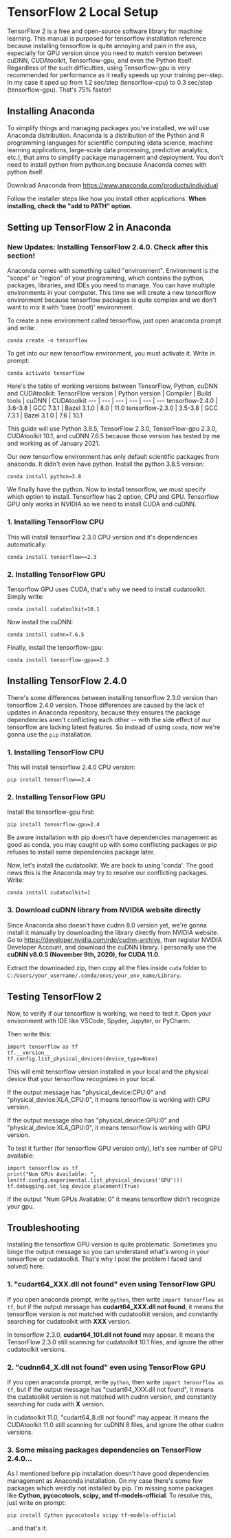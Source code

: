 # TensorFlow 2 Local Setup
TensorFlow 2 is a free and open-source software library for machine learning. This manual is purposed for tensorflow installation reference because installing tensorflow is quite annoying and pain in the ass, especially for GPU version since you need to match version between cuDNN, CUDAtoolkit, Tensorflow-gpu, and even the Python itself. Regardless of the such difficulties, using Tensorflow-gpu is very recommended for performance as it really speeds up your training per-step. In my case it sped up from 1.2 sec/step (tensorflow-cpu) to 0.3 sec/step (tensorflow-gpu). That's 75% faster!

## Installing Anaconda
To simplify things and managing packages you've installed, we will use Anaconda distribution. Anaconda is a distribution of the Python and R programming languages for scientific computing (data science, machine learning applications, large-scale data processing, predictive analytics, etc.), that aims to simplify package management and deployment. You don't need to install python from python.org because Anaconda comes with python itself.

Download Anaconda from https://www.anaconda.com/products/individual

Follow the installer steps like how you install other applications. **When installing,  check the "add to PATH" option.**

## Setting up TensorFlow 2 in Anaconda
### New Updates: Installing TensorFlow 2.4.0. Check after this section!
Anaconda comes with something called "environment". Environment is the "scope" or "region" of your programming, which contains the python, packages, libraries, and IDEs you need to manage. You can have multiple environments in your computer. This time we will create a new tensorflow environment because tensorflow packages is quite complex and we don't want to mix it with 'base (root)' environment.

To create a new environment called tensorflow, just open anaconda prompt and write:

    conda create -n tensorflow
To get into our new tensorflow environment, you must activate it. Write in prompt:

    conda activate tensorflow
Here's the table of working versions between TensorFlow, Python, cuDNN and CUDAtoolkit:
TensorFlow version | Python version	| Compiler | Build tools | cuDNN | CUDAtoolkit
 --- | --- | --- | --- | --- | ---
tensorflow-2.4.0 | 3.6-3.8 | GCC 7.3.1 | Bazel 3.1.0 | 8.0 | 11.0
tensorflow-2.3.0 | 3.5-3.8 | GCC 7.3.1 | Bazel 3.1.0 | 7.6 | 10.1

This guide will use Python 3.8.5, TensorFlow 2.3.0, TensorFlow-gpu 2.3.0, CUDAtoolkit 10.1, and cuDNN 7.6.5 because those version has tested by me and working as of January 2021.

Our new tensorflow environment has only default scientific packages from anaconda. It didn't even have python. Install the python 3.8.5 version:

    conda install python=3.8
We finally have the python. Now to install tensorflow, we must specify which option to install. Tensorflow has 2 option, CPU and GPU. Tensorflow GPU only works in NVIDIA so we need to install CUDA and cuDNN.

### 1. Installing TensorFlow CPU
This will install tensorflow 2.3.0 CPU version and it's dependencies automatically:

    conda install tensorflow==2.3
### 2. Installing TensorFlow GPU
Tensorflow GPU uses CUDA, that's why we need to install cudatoolkit. Simply write:

    conda install cudatoolkit=10.1
Now install the cuDNN:

    conda install cudnn=7.6.5
Finally, install the tensorflow-gpu:

    conda install tensorflow-gpu==2.3

## Installing TensorFlow 2.4.0
There's some differences between installing tensorflow 2.3.0 version than tensorflow 2.4.0 version. Those differences are caused by the lack of updates in Anaconda repository, because they ensures the package dependencies aren't conflicting each other -- with the side effect of our tensorflow are lacking latest features. So instead of using `conda`, now we're gonna use the `pip` installation.
### 1. Installing TensorFlow CPU
This will install tensorflow 2.4.0 CPU version:

    pip install tensorflow==2.4
### 2. Installing TensorFlow GPU
Install the tensorflow-gpu first:

    pip install tensorflow-gpu=2.4
Be aware installation with pip doesn't have dependencies management as good as conda, you may caught up with some conflicting packages or pip refuses to install some dependencies package later.

Now, let's install the cudatoolkit. We are back to using 'conda'. The good news this is the Anaconda may try to resolve our conflicting packages. Write:

    conda install cudatoolkit=1
### 3. Download cuDNN library from NVIDIA website directly
Since Anaconda also doesn't have cudnn 8.0 version yet, we're gonna install it manually by downloading the library directly from NVIDIA website. Go to https://developer.nvidia.com/rdp/cudnn-archive, then register NVIDIA Developer Account, and download the cuDNN library. I personally use the **cuDNN v8.0.5 (November 9th, 2020), for CUDA 11.0**.

Extract the downloaded zip, then copy all the files inside `cuda` folder to `C:/Users/your_username/.conda/envs/your_env_name/Library`.

## Testing TensorFlow 2
Now, to verify if our tensorflow is working, we need to test it. Open your environment with IDE like VSCode, Spyder, Jupyter, or PyCharm.

Then write this:

    import tensorflow as tf
    tf.__version__
    tf.config.list_physical_devices(device_type=None)
This will emit tensorflow version installed in your local and the physical device that your tensorflow recognizes in your local.

If the output message has "physical_device:CPU:0" and "physical_device:XLA_CPU:0", it means tensorflow is working with CPU version.

If the output message also has "physical_device:GPU:0" and "physical_device:XLA_GPU:0", it means tensorflow is working with GPU version.

To test it further (for tensorflow GPU version only), let's see number of GPU available:

    import tensorflow as tf
    print("Num GPUs Available: ", len(tf.config.experimental.list_physical_devices('GPU')))
    tf.debugging.set_log_device_placement(True)
If the output "Num GPUs Available: 0" it means tensorflow didn't recognize your gpu.

## Troubleshooting
Installing the tensorflow GPU version is quite problematic. Sometimes you binge the output message so you can understand what's wrong in your tensorflow or cudatoolkit. That's why I post the problem I faced (and solved) here.
### 1. "cudart64_XXX.dll not found" even using TensorFlow GPU
If you open anaconda prompt, write `python`, then write `import tensorflow as tf`, but if the output message has **cudart64_XXX.dll not found**, it means the tensorflow version is not matched with cudatoolkit version, and constantly searching for cudatoolkit with **XXX** version.

In tensorflow 2.3.0, **cudart64_101.dll not found** may appear. It means the TensorFlow 2.3.0 still scanning for cudatoolkit 10.1 files, and ignore the other cudatoolkit versions.
### 2. "cudnn64_X.dll not found" even using TensorFlow GPU
If you open anaconda prompt, write `python`, then write `import tensorflow as tf`, but if the output message has "cudart64_XXX.dll not found", it means the cudatoolkit version is not matched with cudnn version, and constantly searching for cuda with **X** version.

In cudatoolkit 11.0, "cudart64_8.dll not found" may appear. It means the CUDAtoolkit 11.0 still scanning for cuDNN 8 files, and ignore the other cudnn versions.
### 3. Some missing packages dependencies on TensorFlow 2.4.0...
As I mentioned before pip installation doesn't have good dependencies management as Anaconda installation. On my case there's some few packages which weirdly not installed by pip. I'm missing some packages like **Cython, pycocotools, scipy, and tf-models-official**. To resolve this, just write on prompt:
    
    pip install Cython pycocotools scipy tf-models-official
...and that's it. 
